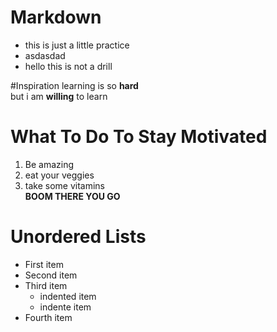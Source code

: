 # Markdown
- this is just a little practice  
- asdasdad  
- hello this is not a drill  


#Inspiration
learning is so **hard**  
but i am **willing** to learn  

# What To Do To Stay Motivated
1. Be amazing
2. eat your veggies
3. take some vitamins  
**BOOM THERE YOU GO**

# Unordered Lists   
- First item  
- Second item  
- Third item  
  - indented item  
  - indente item  
- Fourth item  

